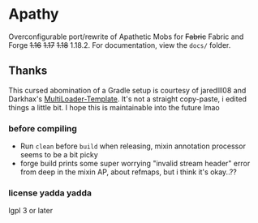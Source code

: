# Apathy

Overconfigurable port/rewrite of Apathetic Mobs for ~~Fabric~~ Fabric and Forge ~~1.16~~ ~~1.17~~ ~~1.18~~ 1.18.2. For documentation, view the `docs/` folder.

## Thanks

This cursed abomination of a Gradle setup is courtesy of jaredlll08 and Darkhax's [MultiLoader-Template](https://github.com/jaredlll08/MultiLoader-Template). It's not a straight copy-paste, i edited things a little bit. I hope this is maintainable into the future lmao

### before compiling

* Run `clean` before `build` when releasing, mixin annotation processor seems to be a bit picky
* forge build prints some super worrying "invalid stream header" error from deep in the mixin AP, about refmaps, but i think it's okay..??

### license yadda yadda

lgpl 3 or later